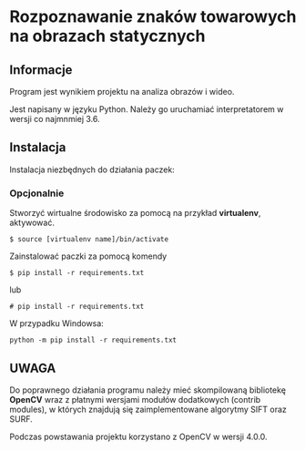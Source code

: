 # Rozpoznawanie znaków towarowych na obrazach statycznych

## Informacje

Program jest wynikiem projektu na analiza obrazów i wideo.

Jest napisany w języku Python. Należy go uruchamiać interpretatorem w wersji co najmnmiej 3.6.

## Instalacja

Instalacja niezbędnych do działania paczek:

### Opcjonalnie

Stworzyć wirtualne środowisko za pomocą na przykład **virtualenv**, aktywować.

```shell
$ source [virtualenv name]/bin/activate
```

Zainstalować paczki za pomocą komendy

```shell
$ pip install -r requirements.txt
```

lub 

```shell
# pip install -r requirements.txt
```

W przypadku Windowsa:

```
python -m pip install -r requirements.txt
```

## **UWAGA**

Do poprawnego działania programu należy mieć skompilowaną bibliotekę **OpenCV** wraz z płatnymi wersjami modułów dodatkowych (contrib modules), w których znajdują się zaimplementowane algorytmy SIFT oraz SURF.

Podczas powstawania projektu korzystano z OpenCV w wersji 4.0.0.
